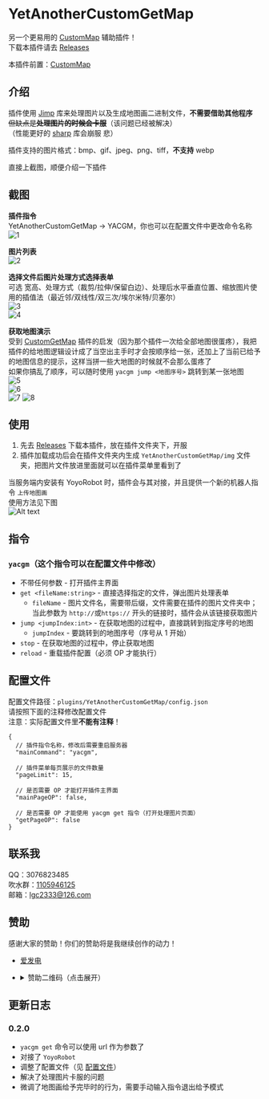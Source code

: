 <!-- markdownlint-disable MD033 -->

# YetAnotherCustomGetMap

另一个更易用的 [CustomMap](https://github.com/yhzx233/CustomMap) 辅助插件！  
下载本插件请去 [Releases](https://github.com/lgc-LLSEDev/YetAnotherCustomGetMap/releases)

本插件前置：[CustomMap](https://github.com/yhzx233/CustomMap)

## 介绍

插件使用 [Jimp](https://github.com/oliver-moran/jimp) 库来处理图片以及生成地图画二进制文件，**不需要借助其他程序**  
~~但缺点是**处理图片的时候会卡服**~~（该问题已经被解决）  
（性能更好的 [sharp](https://github.com/lovell/sharp) 库会崩服 悲）

插件支持的图片格式：bmp、gif、jpeg、png、tiff，**不支持** webp

直接上截图，顺便介绍一下插件

## 截图

**插件指令**  
YetAnotherCustomGetMap -> YACGM，你也可以在配置文件中更改命令名称  
![1](https://media.githubusercontent.com/media/lgc-LLSEDev/readme/main/YetAnotherCustomGetMap/Screenshot_20221123-043648.png)

**图片列表**  
![2](https://media.githubusercontent.com/media/lgc-LLSEDev/readme/main/YetAnotherCustomGetMap/Screenshot_20221123-043714.png)

**选择文件后图片处理方式选择表单**  
可选 宽高、处理方式（裁剪/拉伸/保留白边）、处理后水平垂直位置、缩放图片使用的插值法（最近邻/双线性/双三次/埃尔米特/贝塞尔）  
![3](https://media.githubusercontent.com/media/lgc-LLSEDev/readme/main/YetAnotherCustomGetMap/Screenshot_20221123-043823.png)  
![4](https://media.githubusercontent.com/media/lgc-LLSEDev/readme/main/YetAnotherCustomGetMap/Screenshot_20221123-043828.png)

**获取地图演示**  
受到 [CustomGetMap](https://www.minebbs.com/resources/customgetmap-custommap.4050/) 插件的启发（因为那个插件一次给全部地图很蛋疼），我把插件的给地图逻辑设计成了当空出主手时才会按顺序给一张，还加上了当前已给予的地图信息的提示，这样当拼一些大地图的时候就不会那么蛋疼了  
如果你搞乱了顺序，可以随时使用 `yacgm jump <地图序号>` 跳转到某一张地图  
![5](https://media.githubusercontent.com/media/lgc-LLSEDev/readme/main/YetAnotherCustomGetMap/Screenshot_20221123-043901.png)  
![6](https://media.githubusercontent.com/media/lgc-LLSEDev/readme/main/YetAnotherCustomGetMap/Screenshot_20221123-044107.png)  
![7](https://media.githubusercontent.com/media/lgc-LLSEDev/readme/main/YetAnotherCustomGetMap/Screenshot_20221123-044339.png)
![8](https://media.githubusercontent.com/media/lgc-LLSEDev/readme/main/YetAnotherCustomGetMap/Screenshot_20221123-044247.png)

## 使用

1. 先去 [Releases](https://github.com/lgc-LLSEDev/YetAnotherCustomGetMap/releases) 下载本插件，放在插件文件夹下，开服
2. 插件加载成功后会在插件文件夹内生成 `YetAnotherCustomGetMap/img` 文件夹，把图片文件放进里面就可以在插件菜单里看到了

当服务端内安装有 YoyoRobot 时，插件会与其对接，并且提供一个新的机器人指令 `上传地图画`  
使用方法见下图  
![Alt text](https://media.githubusercontent.com/media/lgc-LLSEDev/readme/main/YetAnotherCustomGetMap/QQ%E5%9B%BE%E7%89%8720230126011744.png)

## 指令

### `yacgm`（这个指令可以在配置文件中修改）

- 不带任何参数 - 打开插件主界面
- `get <fileName:string>` - 直接选择指定的文件，弹出图片处理表单
  - `fileName` - 图片文件名，需要带后缀，文件需要在插件的图片文件夹中；
    当此参数为 `http://`或`https://` 开头的链接时，插件会从该链接获取图片
- `jump <jumpIndex:int>` - 在获取地图的过程中，直接跳转到指定序号的地图
  - `jumpIndex` - 要跳转到的地图序号（序号从 1 开始）
- `stop` - 在获取地图的过程中，停止获取地图
- `reload` - 重载插件配置（必须 OP 才能执行）

## 配置文件

配置文件路径：`plugins/YetAnotherCustomGetMap/config.json`  
请按照下面的注释修改配置文件  
注意：实际配置文件里**不能有注释**！

```jsonc
{
  // 插件指令名称，修改后需要重启服务器
  "mainCommand": "yacgm",

  // 插件菜单每页展示的文件数量
  "pageLimit": 15,

  // 是否需要 OP 才能打开插件主界面
  "mainPageOP": false,

  // 是否需要 OP 才能使用 yacgm get 指令（打开处理图片页面）
  "getPageOP": false
}
```

## 联系我

QQ：3076823485  
吹水群：[1105946125](https://jq.qq.com/?_wv=1027&k=Z3n1MpEp)  
邮箱：<lgc2333@126.com>

## 赞助

感谢大家的赞助！你们的赞助将是我继续创作的动力！

- [爱发电](https://afdian.net/@lgc2333)
- <details>
    <summary>赞助二维码（点击展开）</summary>

  ![讨饭](https://raw.githubusercontent.com/lgc2333/ShigureBotMenu/master/src/imgs/sponsor.png)

  </details>

## 更新日志

### 0.2.0

- `yacgm get` 命令可以使用 url 作为参数了
- 对接了 `YoyoRobot`
- 调整了配置文件（见 [配置文件](#配置文件)）
- 解决了处理图片卡服的问题
- 微调了地图画给予完毕时的行为，需要手动输入指令退出给予模式
